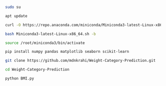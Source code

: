 ```sh 
sudo su
```
```sh 
apt update
```

```sh 
curl -O https://repo.anaconda.com/miniconda/Miniconda3-latest-Linux-x86_64.sh
```
```sh 
bash Miniconda3-latest-Linux-x86_64.sh -b
```
```sh 
source /root/miniconda3/bin/activate
```

```sh 
pip install numpy pandas matplotlib seaborn scikit-learn
```

```sh 
git clone https://github.com/mdnkrahi/Weight-Category-Prediction.git
```

```sh 
cd Weight-Category-Prediction
```
```sh 
python BMI.py
```
